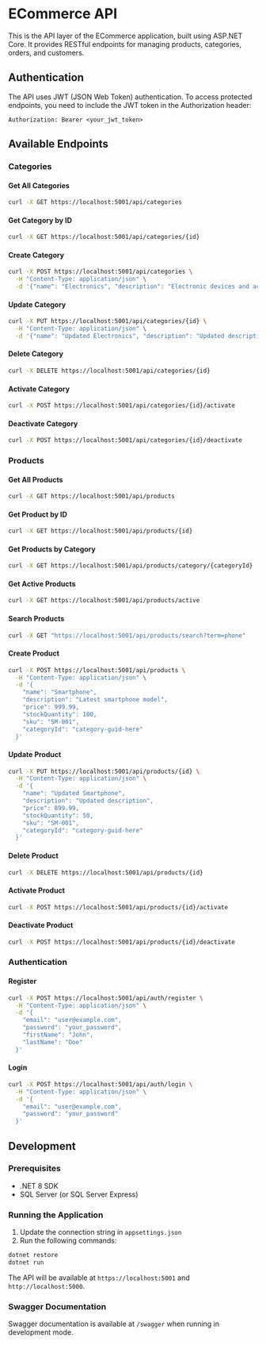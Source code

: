 # ECommerce API

This is the API layer of the ECommerce application, built using ASP.NET Core. It provides RESTful endpoints for managing products, categories, orders, and customers.

## Authentication

The API uses JWT (JSON Web Token) authentication. To access protected endpoints, you need to include the JWT token in the Authorization header:

```
Authorization: Bearer <your_jwt_token>
```

## Available Endpoints

### Categories

#### Get All Categories
```bash
curl -X GET https://localhost:5001/api/categories
```

#### Get Category by ID
```bash
curl -X GET https://localhost:5001/api/categories/{id}
```

#### Create Category
```bash
curl -X POST https://localhost:5001/api/categories \
  -H "Content-Type: application/json" \
  -d '{"name": "Electronics", "description": "Electronic devices and accessories"}'
```

#### Update Category
```bash
curl -X PUT https://localhost:5001/api/categories/{id} \
  -H "Content-Type: application/json" \
  -d '{"name": "Updated Electronics", "description": "Updated description"}'
```

#### Delete Category
```bash
curl -X DELETE https://localhost:5001/api/categories/{id}
```

#### Activate Category
```bash
curl -X POST https://localhost:5001/api/categories/{id}/activate
```

#### Deactivate Category
```bash
curl -X POST https://localhost:5001/api/categories/{id}/deactivate
```

### Products

#### Get All Products
```bash
curl -X GET https://localhost:5001/api/products
```

#### Get Product by ID
```bash
curl -X GET https://localhost:5001/api/products/{id}
```

#### Get Products by Category
```bash
curl -X GET https://localhost:5001/api/products/category/{categoryId}
```

#### Get Active Products
```bash
curl -X GET https://localhost:5001/api/products/active
```

#### Search Products
```bash
curl -X GET "https://localhost:5001/api/products/search?term=phone"
```

#### Create Product
```bash
curl -X POST https://localhost:5001/api/products \
  -H "Content-Type: application/json" \
  -d '{
    "name": "Smartphone",
    "description": "Latest smartphone model",
    "price": 999.99,
    "stockQuantity": 100,
    "sku": "SM-001",
    "categoryId": "category-guid-here"
  }'
```

#### Update Product
```bash
curl -X PUT https://localhost:5001/api/products/{id} \
  -H "Content-Type: application/json" \
  -d '{
    "name": "Updated Smartphone",
    "description": "Updated description",
    "price": 899.99,
    "stockQuantity": 50,
    "sku": "SM-001",
    "categoryId": "category-guid-here"
  }'
```

#### Delete Product
```bash
curl -X DELETE https://localhost:5001/api/products/{id}
```

#### Activate Product
```bash
curl -X POST https://localhost:5001/api/products/{id}/activate
```

#### Deactivate Product
```bash
curl -X POST https://localhost:5001/api/products/{id}/deactivate
```

### Authentication

#### Register
```bash
curl -X POST https://localhost:5001/api/auth/register \
  -H "Content-Type: application/json" \
  -d '{
    "email": "user@example.com",
    "password": "your_password",
    "firstName": "John",
    "lastName": "Doe"
  }'
```

#### Login
```bash
curl -X POST https://localhost:5001/api/auth/login \
  -H "Content-Type: application/json" \
  -d '{
    "email": "user@example.com",
    "password": "your_password"
  }'
```

## Development

### Prerequisites
- .NET 8 SDK
- SQL Server (or SQL Server Express)

### Running the Application
1. Update the connection string in `appsettings.json`
2. Run the following commands:
```bash
dotnet restore
dotnet run
```

The API will be available at `https://localhost:5001` and `http://localhost:5000`.

### Swagger Documentation
Swagger documentation is available at `/swagger` when running in development mode. 